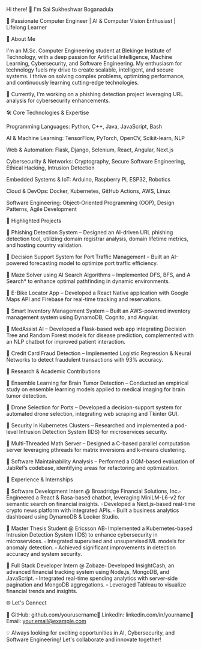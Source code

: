 Hi there! 👋 I'm Sai Sukheshwar Boganadula

🚀 Passionate Computer Engineer | AI & Computer Vision Enthusiast | Lifelong Learner

🌟 About Me

I'm an M.Sc. Computer Engineering student at Blekinge Institute of Technology, with a deep passion for Artificial Intelligence, Machine Learning, Cybersecurity, and Software Engineering. My enthusiasm for technology fuels my drive to create scalable, intelligent, and secure systems. I thrive on solving complex problems, optimizing performance, and continuously learning cutting-edge technologies.

📌 Currently, I'm working on a phishing detection project leveraging URL analysis for cybersecurity enhancements.

🛠️ Core Technologies & Expertise

Programming Languages: Python, C++, Java, JavaScript, Bash

AI & Machine Learning: TensorFlow, PyTorch, OpenCV, Scikit-learn, NLP

Web & Automation: Flask, Django, Selenium, React, Angular, Next.js

Cybersecurity & Networks: Cryptography, Secure Software Engineering, Ethical Hacking, Intrusion Detection

Embedded Systems & IoT: Arduino, Raspberry Pi, ESP32, Robotics

Cloud & DevOps: Docker, Kubernetes, GitHub Actions, AWS, Linux

Software Engineering: Object-Oriented Programming (OOP), Design Patterns, Agile Development

🚀 Highlighted Projects

🔹 Phishing Detection System – Designed an AI-driven URL phishing detection tool, utilizing domain registrar analysis, domain lifetime metrics, and hosting country validation.

🔹 Decision Support System for Port Traffic Management – Built an AI-powered forecasting model to optimize port traffic efficiency.

🔹 Maze Solver using AI Search Algorithms – Implemented DFS, BFS, and A Search* to enhance optimal pathfinding in dynamic environments.

🔹 E-Bike Locator App – Developed a React Native application with Google Maps API and Firebase for real-time tracking and reservations.

🔹 Smart Inventory Management System – Built an AWS-powered inventory management system using DynamoDB, Cognito, and Angular.

🔹 MedAssist AI – Developed a Flask-based web app integrating Decision Tree and Random Forest models for disease prediction, complemented with an NLP chatbot for improved patient interaction.

🔹 Credit Card Fraud Detection – Implemented Logistic Regression & Neural Networks to detect fraudulent transactions with 93% accuracy.

📖 Research & Academic Contributions

🔹 Ensemble Learning for Brain Tumor Detection – Conducted an empirical study on ensemble learning models applied to medical imaging for brain tumor detection.

🔹 Drone Selection for Ports – Developed a decision-support system for automated drone selection, integrating web scraping and Tkinter GUI.

🔹 Security in Kubernetes Clusters – Researched and implemented a pod-level Intrusion Detection System (IDS) for microservices security.

🔹 Multi-Threaded Math Server – Designed a C-based parallel computation server leveraging pthreads for matrix inversions and k-means clustering.

🔹 Software Maintainability Analysis – Performed a GQM-based evaluation of JabRef’s codebase, identifying areas for refactoring and optimization.

💼 Experience & Internships

🔹 Software Development Intern @ Broadridge Financial Solutions, Inc.▫ Engineered a React & Rasa-based chatbot, leveraging MiniLM-L6-v2 for semantic search on financial insights.
▫ Developed a Next.js-based real-time crypto news platform with integrated APIs.
▫ Built a business analytics dashboard using DynamoDB & Looker Studio.

🔹 Master Thesis Student @ Ericsson AB▫ Implemented a Kubernetes-based Intrusion Detection System (IDS) to enhance cybersecurity in microservices.
▫ Integrated supervised and unsupervised ML models for anomaly detection.
▫ Achieved significant improvements in detection accuracy and system security.

🔹 Full Stack Developer Intern @ Zobaze▫ Developed InsightCash, an advanced financial tracking system using Node.js, MongoDB, and JavaScript.
▫ Integrated real-time spending analytics with server-side pagination and MongoDB aggregations.
▫ Leveraged Tableau to visualize financial trends and insights.

🌐 Let's Connect

📍 GitHub: github.com/yourusername📍 LinkedIn: linkedin.com/in/yourname📍 Email: your.email@example.com

💡 Always looking for exciting opportunities in AI, Cybersecurity, and Software Engineering! Let's collaborate and innovate together!


